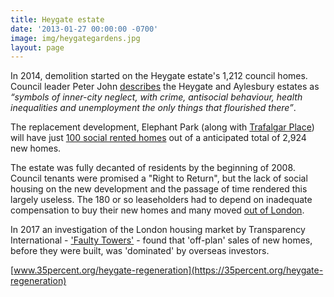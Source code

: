 ```yaml
---
title: Heygate estate
date: '2013-01-27 00:00:00 -0700'
image: img/heygategardens.jpg
layout: page
---
```

 
In 2014, demolition started on the Heygate estate's 1,212 council homes. Council leader Peter John [describes](https://web.archive.org/web/20160503113339/https://progressonline.org.uk/2016/01/14/camerons-has-much-to-learn-on-housing/) the Heygate and Aylesbury estates as _“symbols of inner-city neglect, with crime, antisocial behaviour, health inequalities and unemployment the only things that flourished there”_.

The replacement development, Elephant Park (along with [Trafalgar Place](https://planbuild.southwark.gov.uk/documents/?GetDocument=%7b%7b%7b!DcDunvLF2MOAcCag9FShbg%3d%3d!%7d%7d%7d)) will have just [100 social rented homes](https://35percent.org/2019-08-05-elephant-park-final-phase-affordable-housing/) out of a anticipated total of 2,924 new homes. 

The estate was fully decanted of residents by the beginning of 2008. Council tenants were promised a "Right to Return", but the lack of social housing on the new development and the passage of time rendered this largely useless.  The 180 or so leaseholders had to depend on inadequate compensation to buy their new homes and many moved [out of London](https://35percent.org/2013-06-08-the-heygate-diaspora/).

In 2017 an investigation of the London housing market by Transparency International - ['Faulty Towers'](https://www.transparency.org.uk/publications/faulty-towers-understanding-the-impact-of-overseas-corruption-on-the-london-property-market/) - found that 'off-plan' sales of new homes, before they were built, was 'dominated' by overseas investors. 

[www.35percent.org/heygate-regeneration](https://35percent.org/heygate-regeneration)

